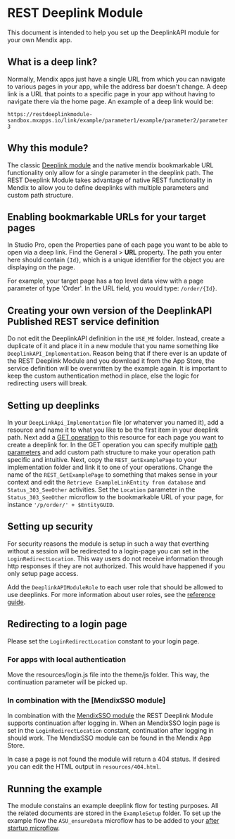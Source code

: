 # REST Deeplink Module

This document is intended to help you set up the DeeplinkAPI module for your own Mendix app.

## What is a deep link?

Normally, Mendix apps just have a single URL from which you can navigate to various pages in your app, while the address bar doesn't change. A deep link is a URL that points to a specific page in your app without having to navigate there via the home page. An example of a deep link would be:

`https://restdeeplinkmodule-sandbox.mxapps.io/link/example/parameter1/example/parameter2/parameter3`

## Why this module?

The classic [Deeplink module](https://appstore.home.mendix.com/link/app/43/Mendix/Deep-link-module) and the native mendix bookmarkable URL functionality only allow for a single parameter in the deeplink path. The REST Deeplink Module takes advantage of native REST functionality in Mendix to allow you to define deeplinks with multiple parameters and custom path structure. 

## Enabling bookmarkable URLs for your target pages

In Studio Pro, open the Properties pane of each page you want to be able to open via a deep link. Find the General > **URL** property. The path you enter here should contain `{Id}`, which is a unique identifier for the object you are displaying on the page.

For example, your target page has a top level data view with a page parameter of type 'Order'. In the URL field, you would type: `/order/{Id}`.

## Creating your own version of the DeeplinkAPI Published REST service definition

Do not edit the DeeplinkAPI definition in the `USE_ME` folder. Instead, create a duplicate of it and place it in a new module that you name something like `DeeplinkAPI_Implementation`. Reason being that if there ever is an update of the REST Deeplink Module and you download it from the App Store, the service definition will be overwritten by the example again. It is important to keep the custom authentication method in place, else the logic for redirecting users will break.

## Setting up deeplinks

In your `DeepLinkApi_Implementation` file (or whaterver you named it), add a resource and name it to what you like to be the first item in your deeplink path. Next add a [GET operation](https://docs.mendix.com/refguide/published-rest-operation) to this resource for each page you want to create a deeplink for. In the GET operation you can specify multiple [path parameters](https://docs.mendix.com/refguide/published-rest-path-parameters) and add custom path structure to make your operation path specific and intuitive. Next, copy the `REST_GetExamplePage` to your implementation folder and link it to one of your operations. Change the name of the `REST_GetExamplePage` to something that makes sense in your context and edit the `Retrieve ExampleLinkEntity from database` and `Status_303_SeeOther` activities. Set the `Location` parameter in the `Status_303_SeeOther` microflow to the bookmarkable URL of your page, for instance `'/p/order/' + $EntityGUID`.

## Setting up security

For security reasons the module is setup in such a way that everthing without a session will be redirected to a login-page you can set in the `LoginRedirectLocation`. This way users do not receive information through http responses if they are not authorized. This would have happened if you only setup page access.

Add the `DeeplinkAPIModuleRole` to each user role that should be allowed to use deeplinks. For more information about user roles, see the [reference guide](https://docs.mendix.com/refguide/security#4-user-roles-vs-module-roles). 

## Redirecting to a login page

Please set the `LoginRedirectLocation` constant to your login page.

### For apps with local authentication
Move the resources/login.js file into the theme/js folder. This way, the continuation parameter will be picked up.

### In combination with the [MendixSSO module]
In combination with the [MendixSSO module](https://appstore.home.mendix.com/link/app/111349/) the REST Deeplink Module supports continuation after logging in. When an MendixSSO login page is set in the `LoginRedirectLocation` constant, continuation after logging in should work. The MendixSSO module can be found in the Mendix App Store.

In case a page is not found the module will return a 404 status. If desired you can edit the HTML output in `resources/404.html`.

## Running the example

The module constains an example deeplink flow for testing purposes. All the related documents are stored in the `ExampleSetup` folder. To set up the example flow the `ASU_ensureData` microflow has to be added to your [after startup microflow](https://docs.mendix.com/refguide/project-settings#3-3-after-startup). 